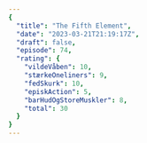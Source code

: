 ```yaml
---
{
  "title": "The Fifth Element",
  "date": "2023-03-21T21:19:17Z",
  "draft": false,
  "episode": 74,
  "rating": {
    "vildeVåben": 10,
    "stærkeOneliners": 9,
    "fedSkurk": 10,
    "episkAction": 5,
    "barHudOgStoreMuskler": 8,
    "total": 30
  }
}
---
```


